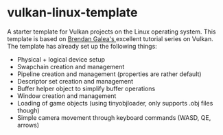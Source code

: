 # vulkan-linux-template
A starter template for Vulkan projects on the Linux operating system. This template is based on [Brendan Galea's ](https://github.com/blurrypiano/littleVulkanEngine) excellent tutorial series on Vulkan. The template has already set up the following things: 

* Physical + logical device setup
* Swapchain creation and management
* Pipeline creation and management (properties are rather default)
* Descriptor set creation and management
* Buffer helper object to simplify buffer operations
* Window creation and management
* Loading of game objects (using tinyobjloader, only supports .obj files though)
* Simple camera movement through keyboard commands (WASD, QE, arrows)
